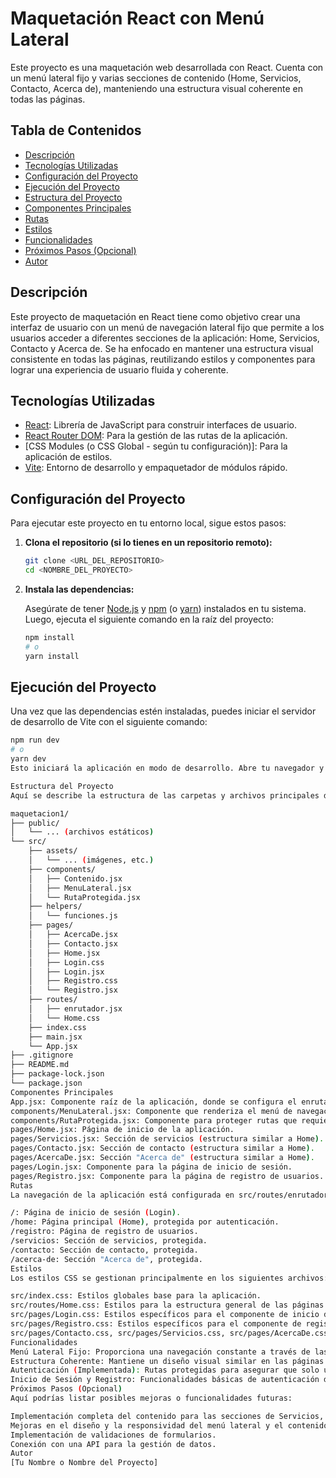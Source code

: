 # Maquetación React con Menú Lateral

Este proyecto es una maquetación web desarrollada con React. Cuenta con un menú lateral fijo y varias secciones de contenido (Home, Servicios, Contacto, Acerca de), manteniendo una estructura visual coherente en todas las páginas.

## Tabla de Contenidos

- [Descripción](#descripción)
- [Tecnologías Utilizadas](#tecnologías-utilizadas)
- [Configuración del Proyecto](#configuración-del-proyecto)
- [Ejecución del Proyecto](#ejecución-del-proyecto)
- [Estructura del Proyecto](#estructura-del-proyecto)
- [Componentes Principales](#componentes-principales)
- [Rutas](#rutas)
- [Estilos](#estilos)
- [Funcionalidades](#funcionalidades)
- [Próximos Pasos (Opcional)](#próximos-pasos-opcional)
- [Autor](#autor)

## Descripción

Este proyecto de maquetación en React tiene como objetivo crear una interfaz de usuario con un menú de navegación lateral fijo que permite a los usuarios acceder a diferentes secciones de la aplicación: Home, Servicios, Contacto y Acerca de. Se ha enfocado en mantener una estructura visual consistente en todas las páginas, reutilizando estilos y componentes para lograr una experiencia de usuario fluida y coherente.

## Tecnologías Utilizadas

- [React](https://react.dev/): Librería de JavaScript para construir interfaces de usuario.
- [React Router DOM](https://reactrouter.com/): Para la gestión de las rutas de la aplicación.
- [CSS Modules (o CSS Global - según tu configuración)]: Para la aplicación de estilos.
- [Vite](https://vitejs.dev/): Entorno de desarrollo y empaquetador de módulos rápido.

## Configuración del Proyecto

Para ejecutar este proyecto en tu entorno local, sigue estos pasos:

1.  **Clona el repositorio (si lo tienes en un repositorio remoto):**

    ```bash
    git clone <URL_DEL_REPOSITORIO>
    cd <NOMBRE_DEL_PROYECTO>
    ```

2.  **Instala las dependencias:**

    Asegúrate de tener [Node.js](https://nodejs.org/) y [npm](https://www.npmjs.com/) (o [yarn](https://yarnpkg.com/)) instalados en tu sistema. Luego, ejecuta el siguiente comando en la raíz del proyecto:

    ```bash
    npm install
    # o
    yarn install
    ```

## Ejecución del Proyecto

Una vez que las dependencias estén instaladas, puedes iniciar el servidor de desarrollo de Vite con el siguiente comando:

```bash
npm run dev
# o
yarn dev
Esto iniciará la aplicación en modo de desarrollo. Abre tu navegador y ve a la dirección que te proporcione Vite (normalmente http://localhost:5173).

Estructura del Proyecto
Aquí se describe la estructura de las carpetas y archivos principales del proyecto:

maquetacion1/
├── public/
│   └── ... (archivos estáticos)
└── src/
    ├── assets/
    │   └── ... (imágenes, etc.)
    ├── components/
    │   ├── Contenido.jsx
    │   ├── MenuLateral.jsx
    │   └── RutaProtegida.jsx
    ├── helpers/
    │   └── funciones.js
    ├── pages/
    │   ├── AcercaDe.jsx
    │   ├── Contacto.jsx
    │   ├── Home.jsx
    │   ├── Login.css
    │   ├── Login.jsx
    │   ├── Registro.css
    │   └── Registro.jsx
    ├── routes/
    │   ├── enrutador.jsx
    │   └── Home.css
    ├── index.css
    ├── main.jsx
    └── App.jsx
├── .gitignore
├── README.md
├── package-lock.json
└── package.json
Componentes Principales
App.jsx: Componente raíz de la aplicación, donde se configura el enrutador.
components/MenuLateral.jsx: Componente que renderiza el menú de navegación lateral fijo.
components/RutaProtegida.jsx: Componente para proteger rutas que requieren autenticación.
pages/Home.jsx: Página de inicio de la aplicación.
pages/Servicios.jsx: Sección de servicios (estructura similar a Home).
pages/Contacto.jsx: Sección de contacto (estructura similar a Home).
pages/AcercaDe.jsx: Sección "Acerca de" (estructura similar a Home).
pages/Login.jsx: Componente para la página de inicio de sesión.
pages/Registro.jsx: Componente para la página de registro de usuarios.
Rutas
La navegación de la aplicación está configurada en src/routes/enrutador.jsx utilizando react-router-dom. Las rutas principales incluyen:

/: Página de inicio de sesión (Login).
/home: Página principal (Home), protegida por autenticación.
/registro: Página de registro de usuarios.
/servicios: Sección de servicios, protegida.
/contacto: Sección de contacto, protegida.
/acerca-de: Sección "Acerca de", protegida.
Estilos
Los estilos CSS se gestionan principalmente en los siguientes archivos:

src/index.css: Estilos globales base para la aplicación.
src/routes/Home.css: Estilos para la estructura general de las páginas con menú lateral (reutilizados en Servicios, Contacto, Acerca de).
src/pages/Login.css: Estilos específicos para el componente de inicio de sesión.
src/pages/Registro.css: Estilos específicos para el componente de registro.
src/pages/Contacto.css, src/pages/Servicios.css, src/pages/AcercaDe.css: Archivos para estilos específicos del contenido de cada sección.
Funcionalidades
Menú Lateral Fijo: Proporciona una navegación constante a través de las diferentes secciones.
Estructura Coherente: Mantiene un diseño visual similar en las páginas principales (Home, Servicios, Contacto, Acerca de).
Autenticación (Implementada): Rutas protegidas para asegurar que solo usuarios autenticados puedan acceder a ciertas secciones.
Inicio de Sesión y Registro: Funcionalidades básicas de autenticación de usuarios.
Próximos Pasos (Opcional)
Aquí podrías listar posibles mejoras o funcionalidades futuras:

Implementación completa del contenido para las secciones de Servicios, Contacto y Acerca de.
Mejoras en el diseño y la responsividad del menú lateral y el contenido.
Implementación de validaciones de formularios.
Conexión con una API para la gestión de datos.
Autor
[Tu Nombre o Nombre del Proyecto]
